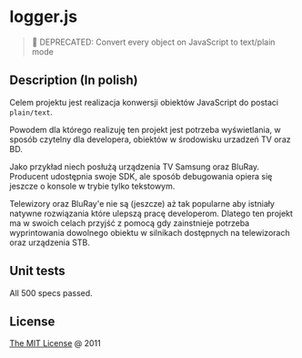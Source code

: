 # logger.js

> :hammer: DEPRECATED: Convert every object on JavaScript to text/plain mode

## Description (In polish)

Celem projektu jest realizacja konwersji obiektów JavaScript do postaci `plain/text`.

Powodem dla którego realizuję ten projekt jest potrzeba wyświetlania, w sposób
czytelny dla developera, obiektów w środowisku urzadzeń TV oraz BD.

Jako przykład niech posłużą urządzenia TV Samsung oraz BluRay.
Producent udostępnia swoje SDK, ale sposób debugowania opiera się jeszcze
o konsole w trybie tylko tekstowym.

Telewizory oraz BluRay'e nie są (jeszcze) aż tak popularne aby istniały natywne
rozwiązania które ulepszą pracę developerom. Dlatego ten projekt ma w swoich
celach przyjść z pomocą gdy zainstnieje potrzeba wyprintowania dowolnego obiektu
w silnikach dostępnych na telewizorach oraz urządzenia STB.

## Unit tests

All 500 specs passed.

## License

[The MIT License](http://piecioshka.mit-license.org) @ 2011

